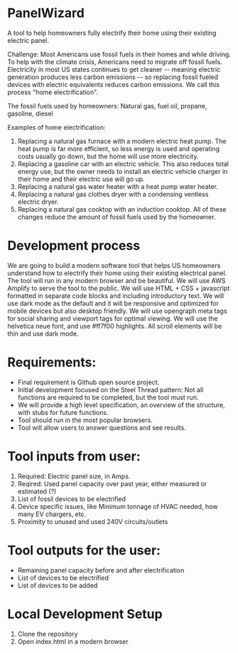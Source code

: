 # PanelWizard
A tool to help homeowners fully electrify their home using their existing electric panel.

Challenge: Most Americans use fossil fuels in their homes and while driving. To help with the climate crisis, Americans need to migrate off fossil fuels. Electricity in most US states continues to get cleaner -- meaning electric generation produces less carbon emissions -- so replacing fossil fueled devices with electric equivalents reduces carbon emissions. We call this process "home electrification".

The fossil fuels used by homeowners: Natural gas, fuel oil, propane, gasoline, diesel

Examples of home electrification:
1. Replacing a natural gas furnace with a modern electric heat pump. The heat pump is far more efficient, so less energy is used and operating costs usually go down, but the home will use more electricity. 
2. Replacing a gasoline car with an electric vehicle. This also reduces total energy use, but the owner needs to install an electric vehicle charger in their home and their electric use will go up.
3. Replacing a natural gas water heater with a heat pump water heater.
4. Replacing a natural gas clothes dryer with a condensing ventless electric dryer.
5. Replacing a natural gas cooktop with an induction cooktop.
All of these changes reduce the amount of fossil fuels used by the homeowner.

# Development process
We are going to build a modern software tool that helps US homeowners understand how to electrify their home using their existing electrical panel. The tool will run in any modern browser and be beautiful. We will use AWS Amplify to serve the tool to the public. We will use HTML + CSS + javascript formatted in separate code blocks and including introductory text. We will use dark mode as the default and it will be responsive and optimized for mobile devices but also desktop friendly. We will use opengraph meta tags for social sharing and viewport tags for optimal viewing. We will use the helvetica neue font, and use #ff7f00 highlights. All scroll elements will be thin and use dark mode.

# Requirements:
- Final requirement is Github open source project.
- Initial development focused on the Steel Thread pattern: Not all functions are required to be completed, but the tool must run.
- We will provide a high level specification, an overview of the structure, with stubs for future functions.
- Tool should run in the most popular browsers.
- Tool will allow users to answer questions and see results.

# Tool inputs from user:
1. Required: Electric panel size, in Amps.
2. Reqired: Used panel capacity over past year, either measured or estimated (?)
3. List of fossil devices to be electrified
4. Device specific issues, like Minimum tonnage of HVAC needed, how many EV chargers, etc.
5. Proximity to unused and used 240V circuits/outlets

# Tool outputs for the user:
- Remaining panel capacity before and after electrification
- List of devices to be electrified
- List of devices to be added

# Local Development Setup
1. Clone the repository
2. Open index.html in a modern browser